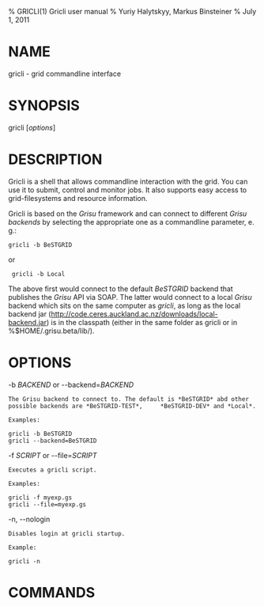 % GRICLI(1) Gricli user manual
% Yuriy Halytskyy, Markus Binsteiner
% July 1, 2011

<!-- 

Don't edit the USAGE.md file directly since it'll be overwritten with regularly. Edit man/manpage-template.md instead

 -->

# NAME

gricli - grid commandline interface

# SYNOPSIS

gricli [*options*] 

# DESCRIPTION

Gricli is a shell that allows commandline interaction with the grid. You can use it to submit, control and monitor jobs. It also supports easy access to grid-filesystems and resource information.

Gricli is based on the *Grisu* framework and can connect to different *Grisu backends* by selecting the appropriate one as a commandline parameter, e. g.:

    gricli -b BeSTGRID
    
 or 
 
     gricli -b Local
     
The above first would connect to the default *BeSTGRID* backend that publishes the *Grisu* API via SOAP. The latter would connect to a local *Grisu* backend which sits on the same computer as *gricli*, as long as the local backend jar (http://code.ceres.auckland.ac.nz/downloads/local-backend.jar) is in the classpath (either in the same folder as gricli or in %$HOME/.grisu.beta/lib/).

# OPTIONS

-b *BACKEND* or \--backend=*BACKEND*

    The Grisu backend to connect to. The default is *BeSTGRID* abd other possible backends are *BeSTGRID-TEST*,     *BeSTGRID-DEV* and *Local*.

    Examples:

    gricli -b BeSTGRID
    gricli --backend=BeSTGRID

-f  *SCRIPT* or \--file=*SCRIPT*

    Executes a gricli script.

    Examples:

    gricli -f myexp.gs
    gricli --file=myexp.gs

-n, \--nologin

    Disables login at gricli startup.

    Example:

    gricli -n

# COMMANDS


